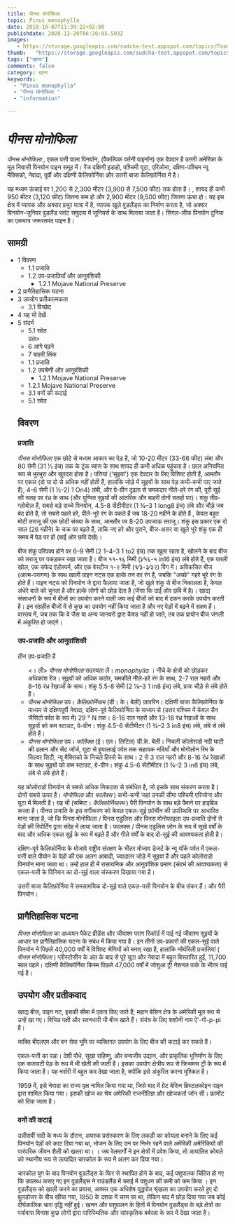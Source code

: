 ```yaml
---
title: पीनस मोनोफिला 
topic: Pinus monophylla
date: 2018-10-07T11:39:22+02:00
publishdate: 2020-12-20T06:26:05.593Z
images: 
   - https://storage.googleapis.com/sudcha-test.appspot.com/topics/Food/pinus_monophylla/1.jpeg
thumb:   "https://storage.googleapis.com/sudcha-test.appspot.com/topics/Food/pinus_monophylla/thumb.jpeg"
tags: ["खाना"]
comments: false
category: खाना
keywords: 
  - "Pinus monophylla"
  - "पीनस मोनोफिला "
  - "information"

---
```

<h1> <i> पीनस मोनोफिला </i> </h1> <p> </p> <p> <i> पीनस मोनोफिला </i>, एकल पत्ती वाला पिनयॉन, (वैकल्पिक वर्तनी पाइनॉन) एक देवदार है उत्तरी अमेरिका के मूल निवासी पिनयोन पाइन समूह में। रेंज दक्षिणी इडाहो, पश्चिमी यूटा, एरिज़ोना, दक्षिण-पश्चिम न्यू मैक्सिको, नेवादा, पूर्वी और दक्षिणी कैलिफोर्निया और उत्तरी बाजा कैलिफ़ोर्निया में है। </p> <p> यह मध्यम ऊंचाई पर 1,200 से 2,300 मीटर (3,900 से 7,500 फीट) तक होता है। , शायद ही कभी 950 मीटर (3,120 फीट) जितना कम हो और 2,900 मीटर (9,500 फीट) जितना ऊंचा हो। यह इस क्षेत्र में व्यापक और अक्सर प्रचुर मात्रा में है, व्यापक खुले वुडलैंड्स का निर्माण करता है, जो अक्सर पिनयोन-जुनिपर वुडलैंड प्लांट समुदाय में जूनियर्स के साथ मिलाया जाता है। सिंगल-लीफ पिनयोन दुनिया का एकमात्र जरूरतमंद पाइन है। </p> <h2> सामग्री </h2> <ul> <li> 1 विवरण <ul> <li> 1.1 प्रजाति </li> <li> 1.2 उप-प्रजातियाँ और आनुवंशिकी <ul> <li> 1.2.1 Mojave National Preserve </li> </ul> </li> </ul> </li> <li> 2 प्रागैतिहासिक घटना </li> <li> 3 उपयोग प्रतीकात्मकता <ul> <li> 3.1 विच्छेद </li> </ul> </li> <li> 4 यह भी देखें </li> <li> 5 संदर्भ <ul> <li> 5.1 स्रोत </li> </li> उल> </li> <li> 6 आगे पढ़ने </li> <li> 7 बाहरी लिंक </li> </ul> <ul> <li> 1.1 प्रजाति </li> <li> 1.2 उपश्रेणी और आनुवंशिकी <ul> <li> 1.2.1 Mojave National Preserve </li> </ul> </li> </ul> <ul> <li> 1.2.1 Mojave National Preserve </li> </ul> <ul> <li> 3.1 वनों की कटाई </li> </ul> <ul> <li> 5.1 स्रोत </li> </ul> <h2> विवरण </h2> <h3> प्रजाति </h3> <p> <i > पीनस मोनोफिला </i> एक छोटे से मध्यम आकार का पेड़ है, जो 10-20 मीटर (33-66 फीट) लंबा और 80 सेमी (31 1⁄2 इंच) तक के ट्रंक व्यास के साथ शायद ही कभी अधिक पहुंचता है। छाल अनियमित रूप से भुरभुरा और खुरदरा होता है। पत्तियां ('सुइयां') एक देवदार के लिए विशिष्ट होती हैं, आमतौर पर एकल (दो या दो से अधिक नहीं होती हैं, हालांकि जोड़े में सुइयों के साथ पेड़ कभी-कभी पाए जाते हैं), 4–6 सेमी (1 1⁄2-2) 1 On4) लंबी, और ग्रे-ग्रीन दृढ़ता से चमकदार नीले-हरे रंग की, पूरी सुई की सतह पर रंध्र के साथ (और युग्मित सुइयों की आंतरिक और बाहरी दोनों सतहों पर)। शंकु तीव्र-ग्लोबोज़ हैं, सबसे बड़े सच्चे पिनयोन, 4.5-8 सेंटीमीटर (1 3⁄4–3 1 long8 इंच) लंबे और चौड़े जब बंद होते हैं, तो सबसे पहले हरे, पीले-भूरे रंग के पकते हैं जब 18-20 महीने के होते हैं , केवल बहुत मोटी तराजू की एक छोटी संख्या के साथ, आमतौर पर 8-20 उपजाऊ तराजू। शंकु इस प्रकार एक दो साल (26 महीने) के चक्र पर बढ़ते हैं, ताकि नए हरे और पुराने, बीज-असर या खुले भूरे शंकु एक ही समय में पेड़ पर हों (बाईं ओर छवि देखें)। </p> <p> बीज शंकु परिपक्व होने पर 6–9 सेमी (2 1–4–3 1 to2 इंच) तक खुला रहता है, खोलने के बाद बीज को तराजू पर पकड़कर रखा जाता है। बीज ११-१६ मिमी ()⁄१६-५ in16 इंच) लंबे होते हैं, एक पतली खोल, एक सफेद एंडोस्पर्म, और एक वेस्टीज १-२ मिमी (१⁄३-३⁄३२) विंग में। अविकसित बीज (आत्म-परागण) के साथ खाली पाइन नट्स एक हल्के तन का रंग है, जबकि "अच्छे" गहरे भूरे रंग के होते हैं। पाइन नट्स को पिनयोन जे द्वारा फैलाया जाता है, जो खुले शंकु से बीज निकालता है, केवल अंधेरे वाले को चुनता है और हल्के लोगों को छोड़ देता है (जैसा कि दाईं ओर छवि में है)। खाद्य संसाधनों के रूप में बीजों का उपयोग करने वाली जय कई बीजों को बाद में दफन करके उपयोग करती है। इन संग्रहीत बीजों में से कुछ का उपयोग नहीं किया जाता है और नए पेड़ों में बढ़ने में सक्षम हैं। वास्तव में, जब तक कि वे जैस या अन्य जानवरों द्वारा कैश्ड नहीं हो जाते, तब तक प्रायोन बीज जंगली में अंकुरित हो जाएंगे। </p> <h3> उप-प्रजाति और आनुवांशिकी </h3> <p> तीन उप-प्रजाति हैं </p> <ul> <। ली> <i> पीनस मोनोफिला </i> सदस्यता लें। <I> monophylla </i>। नीचे के क्षेत्रों को छोड़कर अधिकांश रेंज। सुइयों को अधिक कठोर, चमकीले नीले-हरे रंग के साथ, 2-7 राल नहरों और 8–16 रंध्र रेखाओं के साथ। शंकु 5.5-8 सेमी (2 1⁄8–3 1 in8 इंच) लंबे, प्रायः चौड़े से लंबे होते हैं। </li> <li> <i> पीनस मोनोफिला </i> उप। <i> कैलिफ़ोर्नियाम </i> (डी। के। बेली) ज़ावरिन। दक्षिणी बाजा कैलिफ़ोर्निया के माध्यम से दक्षिणपूर्वी नेवादा, दक्षिण-पूर्व कैलिफोर्निया के माध्यम से (उत्तर पश्चिम में केवल सैन जैसिंटो पर्वत के रूप में) 29 ° N तक। 8-16 राल नहरों और 13-18 रंध्र रेखाओं के साथ सुइयों को कम स्टाउट, ग्रे-ग्रीन। शंकु 4.5-6 सेंटीमीटर (1 3⁄4–2 3 in8 इंच) लंबे, लंबे से लंबे होते हैं। </li> <li> <i> पीनस मोनोफिला </i> उप। <i> फॉलैक्स </i> (ई। एल। लिटिल) डी.के. बेली। निचली कोलोराडो नदी घाटी की ढलान और सेंट जॉर्ज, यूटा से हुयालपई पर्वत तक सहायक नदियाँ और मोगोलोन रिम के सिल्वर सिटी, न्यू मैक्सिको के निचले हिस्से के साथ। 2 से 3 राल नहरों और 8-16 रंध्र रेखाओं के साथ सुइयों को कम स्टाउट, ग्रे-ग्रीन। शंकु 4.5-6 सेंटीमीटर (1 3⁄4–2 3 in8 इंच) लंबे, लंबे से लंबे होते हैं। </li> </ul> <p> यह कोलोराडो पिनयोन से सबसे अधिक निकटता से संबंधित है, जो इसके साथ संकरण करता है ( दोनों सबसे ऊपर है। <i> मोनोफिला </i> और <i> फालैक्स </i>) कभी-कभी जहां उनकी सीमा पश्चिमी एरिजोना और यूटा में मिलती है। यह भी (सब्मिट। <i> कैलिफ़ोर्नियारम </i>) पैरी पिनयोन के साथ बड़े पैमाने पर हाइब्रिड करता है। पीनस प्रजाति के इस वर्गीकरण को केवल एकल-सुई फ़ॉर्चीन की उपस्थिति पर आधारित माना जाता है, जो कि पिनस मोनोफिला / पिनस एडुलिस और पिनस मोनोफाइला उप-प्रजाति दोनों से पेड़ों की रिपोर्टिंग द्वारा संदेह में लाया जाता है। फालक्स / पीनस एडुलिस ज़ोन के रूप में सूखे वर्षों के बाद और अधिक एकल सुई के रूप में बढ़ते हैं और गीले वर्षों के बाद दो-सुई की आवश्यकता होती है। </p> <p> दक्षिण-पूर्व कैलिफोर्निया के मोजावे राष्ट्रीय संरक्षण के भीतर मोजाव डेजर्ट के न्यू यॉर्क पर्वत में एकल-पत्ती वाले पीयोन के पेड़ों की एक अलग आबादी, ज्यादातर जोड़े में सुइयां हैं और पहले कोलोराडो पिनयोन माना जाता था। उन्हें हाल ही में रासायनिक और आनुवांशिक प्रमाण (संदर्भ की आवश्यकता) से एकल-पत्ती के पिनियन का दो-सुई वाला संस्करण दिखाया गया है। </p> <p> उत्तरी बाजा कैलिफ़ोर्निया में समसामयिक दो-सुई वाले एकल-पत्ती पिनयोन के बीच संकर हैं। और पैरी पिनयोन। </p> <h2> प्रागैतिहासिक घटना </h2> <p> <i> पिनस मोनोफिला </i> का अध्ययन पैकेट प्रीडेंस और जीवाश्म पराग रिकॉर्ड में पाई गई जीवाश्म सुइयों के आधार पर प्रागैतिहासिक घटना के संबंध में किया गया है। इन तीनों उप-प्रकारों की एकल-सुई वाले पिनयोन ने पिछले 40,000 वर्षों में विशिष्ट श्रेणियों को बनाए रखा है, हालांकि नॉर्थरिली प्रजातियां (<i> पीनस मोनोफिला </i>) प्लीस्टोसीन के अंत के बाद से पूरे यूटा और नेवादा में बहुत विस्तारित हुईं, 11,700 साल पहले। दक्षिणी कैलिफोर्निया किस्म पिछले 47,000 वर्षों में जोशुआ ट्री नेशनल पार्क के भीतर पाई गई है। </p> <h2> उपयोग और प्रतीकवाद </h2> <p> खाद्य बीज, पाइन नट, इसकी सीमा में एकत्र किए जाते हैं; महान बेसिन क्षेत्र के अमेरिकी मूल रूप से उन्हें खा गए। विभिन्न पक्षी और स्तनधारी भी बीज खाते हैं। संयंत्र के लिए शशोनी नाम ऐ'-गो-p-pi है। </p> <p> व्यक्ति बीएलएम और वन सेवा भूमि पर व्यक्तिगत उपयोग के लिए बीज की कटाई कर सकते हैं। </p> <p> एकल-पत्ती का पन्ना। देशी पौधे, सूखा सहिष्णु, और वन्यजीव उद्यान, और प्राकृतिक भूनिर्माण के लिए एक सजावटी पेड़ के रूप में भी खेती की जाती है। इसका उपयोग क्षेत्रीय रूप से क्रिसमस ट्री के रूप में किया जाता है। यह नर्सरी में बहुत कम देखा जाता है, क्योंकि इसे अंकुरित करना मुश्किल है। </p> <p> 1959 में, इसे नेवादा का राज्य वृक्ष नामित किया गया था, जिसे बाद में ग्रेट बेसिन ब्रिस्टलकोइन पाइन द्वारा शामिल किया गया। इसकी खोज का श्रेय अमेरिकी राजनीतिज्ञ और खोजकर्ता जॉन सी। फ्रामोंट को दिया जाता है। </p> <h3> वनों की कटाई </h3> <p> उन्नीसवीं सदी के मध्य के दौरान, अयस्क प्रसंस्करण के लिए लकड़ी का कोयला बनाने के लिए कई पिनयोन पेड़ों को काट दिया गया था, भोजन के लिए उन पर निर्भर रहने वाले अमेरिकी अमेरिकियों की पारंपरिक जीवन शैली को खतरा था। । जब रेलमार्गों ने इन क्षेत्रों में प्रवेश किया, तो आयातित कोयले को स्थानीय रूप से उत्पादित चारकोल के रूप में अलग कर दिया गया। </p> <p> चारकोल युग के बाद पिनयोन वुडलैंड्स के फिर से स्थापित होने के बाद, कई पशुपालक चिंतित हो गए कि उपलब्ध कराए गए इन वुडलैंड्स ने राउंडलैंड में चराई में पशुधन की कमी को कम किया । इन वुडलैंड्स को खाली करने का प्रयास, अक्सर एक अधिशेष युद्धपोत श्रृंखला का उपयोग करते हुए दो बुलडोजर के बीच खींचा गया, 1950 के दशक में चरम पर था, लेकिन बाद में छोड़ दिया गया जब कोई दीर्घकालिक चारा वृद्धि नहीं हुई। खनन और पशुपालन के हितों में पिनयोन वुडलैंड्स के बड़े क्षेत्रों का पर्यावास विनाश कुछ लोगों द्वारा पारिस्थितिक और सांस्कृतिक बर्बरता के रूप में देखा जाता है। </p> 